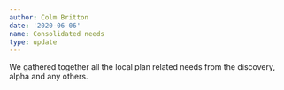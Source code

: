 ```yaml
---
author: Colm Britton
date: '2020-06-06'
name: Consolidated needs
type: update
---
```


We gathered together all the local plan related needs from the discovery, alpha and any others.
